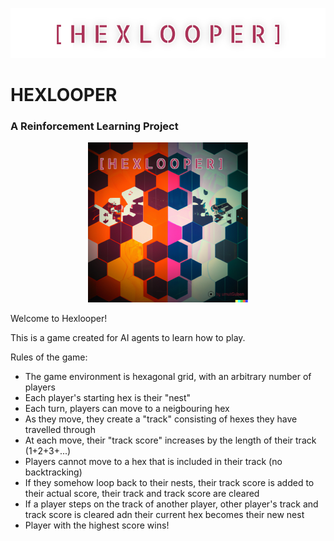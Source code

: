 ![Banner](images/banner.png)
# HEXLOOPER
### A Reinforcement Learning Project
<p align="center">
<img src="images/poster.png" alt="Alt Text" width="256" height="256">
</p>

Welcome to Hexlooper!

This is a game created for AI agents to learn how to play.

Rules of the game:

 - The game environment is hexagonal grid, with an arbitrary number of players
 - Each player's starting hex is their "nest"
 - Each turn, players can move to a neigbouring hex
 - As they move, they create a "track" consisting of hexes they have travelled through
 - At each move, their "track score" increases by the length of their track (1+2+3+...)
 - Players cannot move to a hex that is included in their track (no backtracking)
 - If they somehow loop back to their nests, their track score is added to their actual score, their track and track score are cleared
 - If a player steps on the track of another player, other player's track and track score is cleared adn their current hex becomes their new nest
 - Player with the highest score wins!
